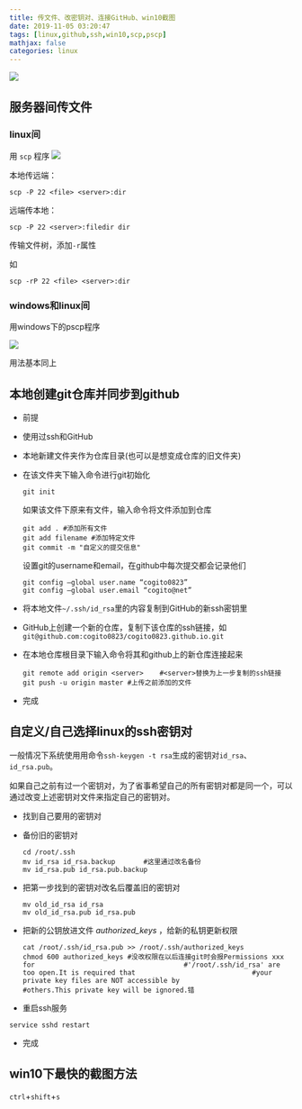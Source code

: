 ```yaml
---
title: 传文件、改密钥对、连接GitHub、win10截图
date: 2019-11-05 03:20:47
tags: [linux,github,ssh,win10,scp,pscp]
mathjax: false
categories: linux
---
```

![](http://q02jx5v1h.bkt.clouddn.com/picgo/beach-beachlife-salt-water-21859.jpg)
<!--more-->
## 服务器间传文件

### linux间

用 `scp` 程序
![](http://q02jx5v1h.bkt.clouddn.com/picgo/20191104231437.png)

本地传远端：

```
scp -P 22 <file> <server>:dir
```

远端传本地：

```
scp -P 22 <server>:filedir dir
```

传输文件树，添加`-r`属性

如

```
scp -rP 22 <file> <server>:dir
```

### windows和linux间

用windows下的pscp程序

![](http://q02jx5v1h.bkt.clouddn.com/picgo/20191104232906.png)

用法基本同上



## 本地创建git仓库并同步到github

- 前提
  
- 使用过ssh和GitHub
  
- 本地新建文件夹作为仓库目录(也可以是想变成仓库的旧文件夹)

- 在该文件夹下输入命令进行git初始化

  ```
  git init
  ```

  如果该文件下原来有文件，输入命令将文件添加到仓库

  ```
  git add . #添加所有文件
  git add filename #添加特定文件
  git commit -m "自定义的提交信息"
  ```

   设置git的username和email，在github中每次提交都会记录他们 

  ```
  git config –global user.name “cogito0823” 
  git config –global user.email “cogito@net”
  ```

- 将本地文件`~/.ssh/id_rsa`里的内容复制到GitHub的新ssh密钥里

- GitHub上创建一个新的仓库，复制下该仓库的ssh链接，如`git@github.com:cogito0823/cogito0823.github.io.git`

- 在本地仓库根目录下输入命令将其和github上的新仓库连接起来

  ```
  git remote add origin <server>	#<server>替换为上一步复制的ssh链接
  git push -u origin master	#上传之前添加的文件
  ```

- 完成



## 自定义/自己选择linux的ssh密钥对

一般情况下系统使用用命令`ssh-keygen -t rsa`生成的密钥对`id_rsa`、`id_rsa.pub`。

如果自己之前有过一个密钥对，为了省事希望自己的所有密钥对都是同一个，可以通过改变上述密钥对文件来指定自己的密钥对。

- 找到自己要用的密钥对

- 备份旧的密钥对

  ```
  cd /root/.ssh
  mv id_rsa id_rsa.backup		#这里通过改名备份
  mv id_rsa.pub id_rsa.pub.backup  
  ```

- 把第一步找到的密钥对改名后覆盖旧的密钥对

  ```
  mv old_id_rsa id_rsa
  mv old_id_rsa.pub id_rsa.pub
  ```

- 把新的公钥放进文件 *authorized_keys* ，给新的私钥更新权限

  ```
  cat /root/.ssh/id_rsa.pub >> /root/.ssh/authorized_keys
  chmod 600 authorized_keys	#没改权限在以后连接git时会报Permissions xxx for 									#'/root/.ssh/id_rsa' are too open.It is required that 							  #your private key files are NOT accessible by 								#others.This private key will be ignored.错
  ```

-  重启ssh服务

  ```
  service sshd restart
  ```

- 完成



## win10下最快的截图方法

`ctrl`+`shift`+`s`

